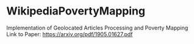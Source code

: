 # WikipediaPovertyMapping
Implementation of Geolocated Articles Processing and Poverty Mapping
Link to Paper: https://arxiv.org/pdf/1905.01627.pdf
